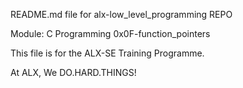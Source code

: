 README.md file for alx-low_level_programming REPO

Module: C Programming
0x0F-function_pointers

This file is for the ALX-SE Training Programme.

At ALX, We DO.HARD.THINGS!

